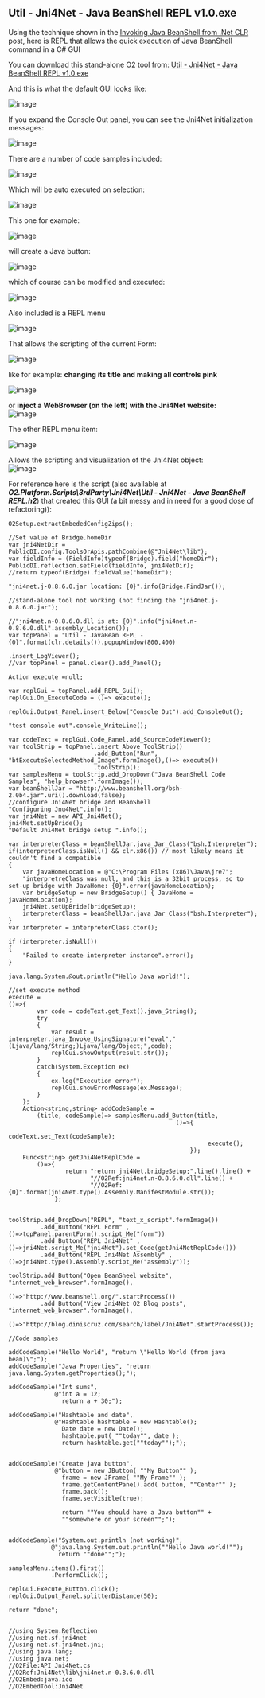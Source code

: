 ##  Util - Jni4Net - Java BeanShell REPL v1.0.exe 

Using the technique shown in the [Invoking Java BeanShell from .Net CLR](http://blog.diniscruz.com/2013/03/invoking-java-beanshell-from-net-clr.html)  post, here is REPL that allows the quick execution of Java BeanShell command in a C# GUI

You can download this stand-alone O2 tool from: [Util - Jni4Net - Java BeanShell REPL v1.0.exe](https://o2platform.googlecode.com/files/Util%20-%20Jni4Net%20-%20Java%20%20BeanShell%20REPL%20v1.0.exe)

And this is what the default GUI looks like:

![image](images/image_thumb1.png)

If you expand the Console Out panel, you can see the Jni4Net initialization messages:

![image](images/image_thumb_25255B1_25255D1.png)

There are a number of code samples included:

![image](images/image_thumb_25255B7_25255D1.png)

Which will be auto executed on selection:

![image](images/image_thumb_25255B8_25255D1.png)

This one for example:

![image](images/image_thumb_25255B40_25255D.png)

will create a Java button:

![image](images/image_thumb_25255B15_25255D.png)

which of course can be modified and executed:

![image](images/image_thumb_25255B16_25255D.png)

Also included is a REPL menu

![image](images/image_thumb_25255B39_25255D.png)

That allows the scripting of the current Form:

![image](images/image_thumb_25255B23_25255D.png)

like for example: **changing its title and making all controls pink**

![image](images/image_thumb_25255B24_25255D.png)

or **inject a WebBrowser (on the left) with the Jni4Net website:**  
![image](images/image_thumb_25255B25_25255D.png)

The other REPL menu item:

![image](images/image_thumb_25255B38_25255D.png)

Allows the scripting and visualization of the Jni4Net object:  
![image](images/image_thumb_25255B42_25255D.png)

For reference here is the script (also available at **_O2.Platform.Scripts\3rdParty\Jni4Net\Util - Jni4Net - Java  BeanShell REPL.h2_**) that created this GUI (a bit messy and in need for a good dose of refactoring)):  

    
    O2Setup.extractEmbededConfigZips();

    //Set value of Bridge.homeDir  
    var jni4NetDir = PublicDI.config.ToolsOrApis.pathCombine(@"Jni4Net\lib");  
    var fieldInfo = (FieldInfo)typeof(Bridge).field("homeDir");  
    PublicDI.reflection.setField(fieldInfo, jni4NetDir);  
    //return typeof(Bridge).fieldValue("homeDir");
    
    "jni4net.j-0.8.6.0.jar location: {0}".info(Bridge.FindJar());
    
    //stand-alone tool not working (not finding the "jni4net.j-0.8.6.0.jar");
    
    //"jni4net.n-0.8.6.0.dll is at: {0}".info("jni4net.n-0.8.6.0.dll".assembly_Location());  
    var topPanel = "Util - JavaBean REPL - {0}".format(clr.details()).popupWindow(800,400)   
                                                                     .insert_LogViewer();   
    //var topPanel = panel.clear().add_Panel(); 

    Action execute =null;

    var replGui = topPanel.add_REPL_Gui();   
    replGui.On_ExecuteCode = ()=> execute();

    replGui.Output_Panel.insert_Below("Console Out").add_ConsoleOut();

    "test console out".console_WriteLine();

    var codeText = replGui.Code_Panel.add_SourceCodeViewer();  
    var toolStrip = topPanel.insert_Above_ToolStrip()  
                            .add_Button("Run", "btExecuteSelectedMethod_Image".formImage(),()=> execute())  
                            .toolStrip();  
    var samplesMenu = toolStrip.add_DropDown("Java BeanShell Code Samples", "help_browser".formImage());   
    var beanShellJar = "http://www.beanshell.org/bsh-2.0b4.jar".uri().download(false);   
    //configure Jni4Net bridge and BeanShell  
    "Configuring Jnu4Net".info();  
    var jni4Net = new API_Jni4Net();  
    jni4Net.setUpBride();  
    "Default Jni4Net bridge setup ".info();

    var interpreterClass = beanShellJar.java_Jar_Class("bsh.Interpreter");  
    if(interpreterClass.isNull() && clr.x86()) // most likely means it couldn't find a compatible   
    {  
        var javaHomeLocation = @"C:\Program Files (x86)\Java\jre7";  
        "interpretreClass was null, and this is a 32bit process, so to set-up bridge with JavaHome: {0}".error(javaHomeLocation);  
        var bridgeSetup = new BridgeSetup() { JavaHome = javaHomeLocation};  
        jni4Net.setUpBride(bridgeSetup);  
        interpreterClass = beanShellJar.java_Jar_Class("bsh.Interpreter");  
    }  
    var interpreter = interpreterClass.ctor();
    
    if (interpreter.isNull())  
    {  
        "Failed to create interpreter instance".error();  
    }

    java.lang.System.@out.println("Hello Java world!");
    
    //set execute method  
    execute =   
    ()=>{   
            var code = codeText.get_Text().java_String();  
            try  
            {  
                var result = interpreter.java_Invoke_UsingSignature("eval","(Ljava/lang/String;)Ljava/lang/Object;",code);   
                replGui.showOutput(result.str());   
            }  
            catch(System.Exception ex)  
            {  
                ex.log("Execution error");  
                replGui.showErrorMessage(ex.Message);  
            }   
        };   
        Action<string,string> addCodeSample =   
            (title, codeSample)=> samplesMenu.add_Button(title,   
                                                   ()=>{  
                                                            codeText.set_Text(codeSample);  
                                                            execute();  
                                                       });  
        Func<string> getJni4NetReplCode =  
            ()=>{  
                    return "return jni4Net.bridgeSetup;".line().line() +   
                           "//O2Ref:jni4net.n-0.8.6.0.dll".line() +   
                           "//O2Ref:{0}".format(jni4Net.type().Assembly.ManifestModule.str());  
                 };

  
    toolStrip.add_DropDown("REPL", "text_x_script".formImage())  
             .add_Button("REPL Form" , ()=>topPanel.parentForm().script_Me("form"))  
             .add_Button("REPL Jni4Net" , ()=>jni4Net.script_Me("jni4Net").set_Code(getJni4NetReplCode()))  
             .add_Button("REPL Jni4Net Assembly" , ()=>jni4Net.type().Assembly.script_Me("assembly"));

    toolStrip.add_Button("Open BeanSheel website", "internet_web_browser".formImage(), 
                                ()=>"http://www.beanshell.org/".startProcess())  
             .add_Button("View Jni4Net O2 Blog posts", "internet_web_browser".formImage(),
                                ()=>"http://blog.diniscruz.com/search/label/Jni4Net".startProcess());

    //Code samples

    addCodeSample("Hello World", "return \"Hello World (from java bean)\";");  
    addCodeSample("Java Properties", "return java.lang.System.getProperties();");

    addCodeSample("Int sums",   
                 @"int a = 12;  
                   return a + 30;");

    addCodeSample("Hashtable and date",   
                 @"Hashtable hashtable = new Hashtable();  
                   Date date = new Date();  
                   hashtable.put( ""today"", date );  
                   return hashtable.get(""today"");");

  
    addCodeSample("Create java button",  
                 @"button = new JButton( ""My Button"" );  
                   frame = new JFrame( ""My Frame"" );  
                   frame.getContentPane().add( button, ""Center"" );  
                   frame.pack();  
                   frame.setVisible(true);
    
                   return ""You should have a Java button"" +   
                   ""somewhere on your screen"";");
    
      
    addCodeSample("System.out.println (not working)",  
                @"java.lang.System.out.println(""Hello Java world!"");  
                  return ""done"";");

    samplesMenu.items().first()  
                .PerformClick();
    
    replGui.Execute_Button.click();  
    replGui.Output_Panel.splitterDistance(50);
    
    return "done";
    
          
    //using System.Reflection  
    //using net.sf.jni4net  
    //using net.sf.jni4net.jni;  
    //using java.lang;  
    //using java.net;  
    //O2File:API_Jni4Net.cs  
    //O2Ref:Jni4Net\lib\jni4net.n-0.8.6.0.dll  
    //O2Embed:java.ico  
    //O2EmbedTool:Jni4Net  